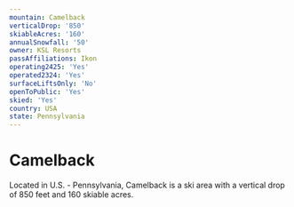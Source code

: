 ```yaml
---
mountain: Camelback
verticalDrop: '850'
skiableAcres: '160'
annualSnowfall: '50'
owner: KSL Resorts
passAffiliations: Ikon
operating2425: 'Yes'
operated2324: 'Yes'
surfaceLiftsOnly: 'No'
openToPublic: 'Yes'
skied: 'Yes'
country: USA
state: Pennsylvania
---
```


# Camelback

Located in U.S. - Pennsylvania, Camelback is a ski area with a vertical drop of 850 feet and 160 skiable acres.
